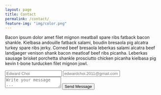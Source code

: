 ```yaml
---
layout: page
title: Contact
permalink: /contact/
feature-img: "img/color.png"
---
```


Bacon ipsum dolor amet filet mignon meatball spare ribs fatback bacon shankle. Kielbasa andouille fatback salami, boudin bresaola pig alcatra turkey spare ribs jerky. Corned beef bresaola leberkas salami alcatra beef landjaeger venison shank bacon meatloaf beef ribs picanha. Leberkas sausage brisket porchetta shankle prosciutto chicken picanha kielbasa pig kevin t-bone turducken filet mignon jowl.

<form action="https://getsimpleform.com/messages?form_api_token=8c48e224f366" method="post">
  <input type='hidden' name='redirect_to' value='www.edwardchoi.club/thank-you' />
  <input type='text' name='name' placeholder='Edward Choi' />
  <input type='email' name='email' placeholder='edwardchoi.2011@gmail.com' />
  <textarea name='message' placeholder='Write your message ...'></textarea>
  <input type='submit' value='Send Message' />
</form>





